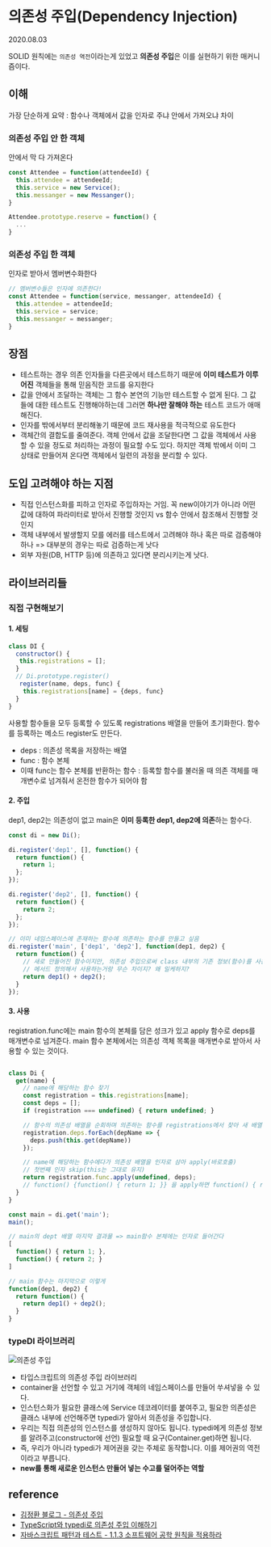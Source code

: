 # 의존성 주입(Dependency Injection)

2020.08.03

SOLID 원칙에는 `의존성 역전`이라는게 있었고 **의존성 주입**은 이를 실현하기 위한 매커니즘이다.

## 이해

가장 단순하게 요약 : 함수나 객체에서 값을 인자로 주냐 안에서 가져오냐 차이

### 의존성 주입 안 한 객체

안에서 막 다 가져온다

```js
const Attendee = function(attendeeId) {
  this.attendee = attendeeId;
  this.service = new Service();
  this.messanger = new Messanger();
}

Attendee.prototype.reserve = function() {
  ...
}
```

### 의존성 주입 한 객체

인자로 받아서 멤버변수화한다

```js
// 멤버변수들은 인자에 의존한다!
const Attendee = function(service, messanger, attendeeId) {
  this.attendee = attendeeId;
  this.service = service;
  this.messanger = messanger;
}
```

## 장점

- 테스트하는 경우 의존 인자들을 다른곳에서 테스트하기 때문에 **이미 테스트가 이루어진** 객체들을 통해 믿음직한 코드를 유지한다
- 값을 안에서 조달하는 객체는 그 함수 본연의 기능만 테스트할 수 없게 된다. 그 값들에 대한 테스트도 진행해야하는데 그러면 **하나만 잘해야 하는** 테스트 코드가 애매해진다.
- 인자를 밖에서부터 분리해놓기 때문에 코드 재사용을 적극적으로 유도한다
- 객체간의 결합도를 줄여준다. 객체 안에서 값을 조달한다면 그 값을 객체에서 사용할 수 있을 정도로 처리하는 과정이 필요할 수도 있다. 하지만 객체 밖에서 이미 그 상태로 만들어져 온다면 객체에서 일련의 과정을 분리할 수 있다.


## 도입 고려해야 하는 지점

- 직접 인스턴스화를 피하고 인자로 주입하자는 거임. 꼭 new이야기가 아니라 어떤 값에 대하여 파라미터로 받아서 진행할 것인지 vs 함수 안에서 참조해서 진행할 것인지
- 객체 내부에서 발생할지 모를 에러를 테스트에서 고려해야 하나 혹은 따로 검증해야 하나 => 대부분의 경우는 따로 검증하는게 낫다
- 외부 자원(DB, HTTP 등)에 의존하고 있다면 분리시키는게 낫다.

## 라이브러리들

### 직접 구현해보기

#### 1. 세팅

```js
class DI {
  constructor() {
   this.registrations = [];
  }
  // Di.prototype.register()
   register(name, deps, func) {
    this.registrations[name] = {deps, func}
  }
}
```

사용할 함수들을 모두 등록할 수 있도록 registrations 배열을 만들어 초기화한다. 함수를 등록하는 메소드 register도 만든다. 

- deps : 의존성 목록을 저장하는 배열
- func : 함수 본체
- 이때 func는 함수 본체를 반환하는 함수 : 등록할 함수를 불러올 때 의존 객체를 매개변수로 넘겨줘서 온전한 함수가 되어야 함

#### 2. 주입

dep1, dep2는 의존성이 없고 main은 **이미 등록한 dep1, dep2에 의존**하는 함수다.

```js
const di = new Di();

di.register('dep1', [], function() {
  return function() {
    return 1;
  };
});

di.register('dep2', [], function() {
  return function() {
    return 2;
  };
});

// 이미 네임스페이스에 존재하는 함수에 의존하는 함수를 만들고 싶음
di.register('main', ['dep1', 'dep2'], function(dep1, dep2) {
  return function() {
    // 새로 만들어진 함수이지만, 의존성 주입으로써 class 내부의 기존 정보(함수)를 사용할 수 있다
    // 메서드 정의해서 사용하는거랑 무슨 차이지? 왜 일케하지?
    return dep1() + dep2();
  }
});
```

#### 3. 사용

registration.func에는 main 함수의 본체를 담은 성크가 있고 apply 함수로 deps를 매개변수로 넘겨준다. main 함수 본체에서는 의존성 객체 목록을 매개변수로 받아서 사용할 수 있는 것이다.

```js

class Di {
  get(name) {
    // name에 해당하는 함수 찾기
    const registration = this.registrations[name];
    const deps = [];
    if (registration === undefined) { return undefined; }

    // 함수의 의존성 배열을 순회하며 의존하는 함수를 registrations에서 찾아 새 배열에 넣는다
    registration.deps.forEach(depName => {
      deps.push(this.get(depName))
    });

    // name에 해당하는 함수에다가 의존성 배열을 인자로 삼아 apply(바로호출)
    // 첫번째 인자 skip(this는 그대로 유지)
    return registration.func.apply(undefined, deps);
    // function() {function() { return 1; }} 을 apply하면 function() { return 1; }
  }
}

const main = di.get('main');
main();

// main의 dept 배열 마지막 결과물 => main함수 본체에는 인자로 들어간다
[
  function() { return 1; },
  function() { return 2; }
]

// main 함수는 마지막으로 이렇게
function(dep1, dep2) {
  return function() {
    return dep1() + dep2();
  }
}
```

### typeDI 라이브러리

![의존성 주입](https://miro.medium.com/max/1022/1*mAhlq4o4MsqFwWp0bRjK4Q.png)

- 타입스크립트의 의존성 주입 라이브러리
- container을 선언할 수 있고 거기에 객체의 네임스페이스를 만들어 쑤셔넣을 수 있다.
- 인스턴스화가 필요한 클래스에 Service 데코레이터를 붙여주고, 필요한 의존성은 클래스 내부에 선언해주면 typedi가 알아서 의존성을 주입합니다.
- 우리는 직접 의존성의 인스턴스를 생성하지 않아도 됩니다. typedi에게 의존성 정보를 알려주고(constructor에 선언) 필요할 때 요구(Container.get)하면 됩니다.
- 즉, 우리가 아니라 typedi가 제어권을 갖는 주체로 동작합니다. 이를 제어권의 역전이라고 부릅니다.
- **new를 통해 새로운 인스턴스 만들어 넣는 수고를 덜어주는 역할**

## reference

- [김정환 블로그 - 의존성 주입](http://jeonghwan-kim.github.io/js/2017/02/17/dependency-injection.html)
- [TypeScript와 typedi로 의존성 주입 이해하기](https://medium.com/@HoseungJang/typescript%EC%99%80-typedi%EB%A1%9C-%EC%9D%98%EC%A1%B4%EC%84%B1-%EC%A3%BC%EC%9E%85-%EC%9D%B4%ED%95%B4%ED%95%98%EA%B8%B0-5d83ef1977f9)
- [자바스크립트 패턴과 테스트 - 1.1.3 소프트웨어 공학 원칙을 적용하라](http://www.yes24.com/Product/Goods/33211518)